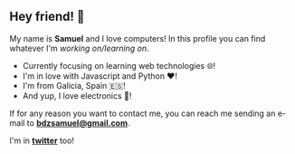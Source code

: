 ## Hey friend! 👋
My name is **Samuel** and I love computers! In this profile you can find whatever I'm *working on/learning on*.

- Currently focusing on learning web technologies 🌐!
- I'm in love with Javascript and Python ❤️!  
- I'm from Galicia, Spain 🇪🇸!
- And yup, I love electronics 🤖! 

If for any reason you want to contact me, you can reach me sending an e-mail to **bdzsamuel@gmail.com**.

I'm in **[twitter](https://twitter.com/sbbddz)** too!

